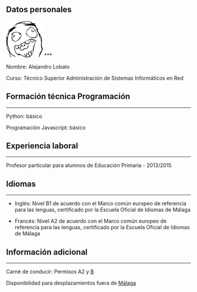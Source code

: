 ## Datos personales
<img src="images/rage.jpg" height="100" width="100" />
***

Nombre: Alejandro Lobato

Curso: Técnico Superior Administración de Sistemas Informáticos en Red  

## Formación técnica Programación
***

Python: básico

Programación Javascript: básico  

## Experiencia laboral
***

Profesor particular para alumnos de Educación Primaria - 2013/2015  

## Idiomas
***

+ Inglés: Nivel B1 de acuerdo con el Marco común europeo de referencia para las lenguas, certificado por la Escuela Oficial de Idiomas de Málaga

+ Francés: Nivel A2 de acuerdo con el Marco común europeo de referencia para las lenguas, certificado por la Escuela Oficial de Idiomas de Málaga  

## Información adicional
***

Carné de conducir: Permisos A2 y [B](coche.md)

Disponibilidad para desplazamientos fuera de [Málaga](images/ciudad.md)

